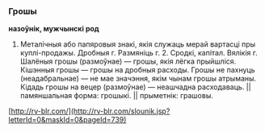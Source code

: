 ### Грошы
**назоўнік, мужчынскі род**

1. Металічныя або папяровыя знакі, якія служаць мерай вартасці пры куплі-продажы. Дробныя г. Размяніць г. 2. Сродкі, капітал. Вялікія г. Шалёныя грошы (размоўнае) — грошы, якія лёгка прыйшліся. Кішэнныя грошы — грошы на дробныя расходы. Грошы не пахнуць (неадабральнае) — не мае значэння, якім чынам грошы атрыманы. Кідадь грошы на вецер (размоўнае) — неашчадна расходаваць. || памяншальная форма: грошыкі. || прыметнік: грашовы.

<a rel="author">[http://rv-blr.com/](http://rv-blr.com/slounik.jsp?letterId=0&maskId=0&pageId=739)</a>
